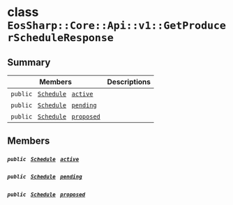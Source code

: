 # class `EosSharp::Core::Api::v1::GetProducerScheduleResponse` 

## Summary

 Members                                | Descriptions                                
----------------------------------------|---------------------------------------------
`public ` [`Schedule`](EosSharp--Core--Api--v1--Schedule.md)` ` [`active`](#class_eos_sharp_1_1_core_1_1_api_1_1v1_1_1_get_producer_schedule_response_1aae77e57010301fcbf6d42df81dea3234) | 
`public ` [`Schedule`](EosSharp--Core--Api--v1--Schedule.md)` ` [`pending`](#class_eos_sharp_1_1_core_1_1_api_1_1v1_1_1_get_producer_schedule_response_1ab84025bc6d0e8495a05c3b131747cf43) | 
`public ` [`Schedule`](EosSharp--Core--Api--v1--Schedule.md)` ` [`proposed`](#class_eos_sharp_1_1_core_1_1_api_1_1v1_1_1_get_producer_schedule_response_1a4f23107db18068d50b81317b8797abc3) | 

## Members

##### `public ` [`Schedule`](EosSharp--Core--Api--v1--Schedule.md)` ` [`active`](#class_eos_sharp_1_1_core_1_1_api_1_1v1_1_1_get_producer_schedule_response_1aae77e57010301fcbf6d42df81dea3234) 

##### `public ` [`Schedule`](EosSharp--Core--Api--v1--Schedule.md)` ` [`pending`](#class_eos_sharp_1_1_core_1_1_api_1_1v1_1_1_get_producer_schedule_response_1ab84025bc6d0e8495a05c3b131747cf43) 

##### `public ` [`Schedule`](EosSharp--Core--Api--v1--Schedule.md)` ` [`proposed`](#class_eos_sharp_1_1_core_1_1_api_1_1v1_1_1_get_producer_schedule_response_1a4f23107db18068d50b81317b8797abc3) 

